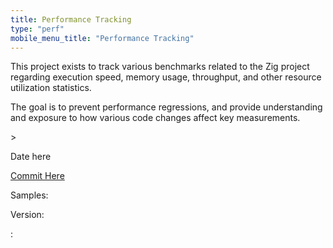 ```yaml
---
title: Performance Tracking
type: "perf"
mobile_menu_title: "Performance Tracking"
---
```


This project exists to track various benchmarks related to the Zig project regarding execution speed, memory usage, throughput, and other resource utilization statistics. 

The goal is to prevent performance regressions, and provide understanding and exposure to how various code changes affect key measurements.
<div id="tooltip" class="tooltip">
	<p class="title"><span class="benchmark-title"></span> > <span class="measurement-title"></span></p>
	<p class="date">Date here</p>
	<p class="commit"><a href="">Commit Here</a></p>
	<p class="samples">Samples: <span class="samples_count metric"></span></p>
	<p class="zig-version">Version: <span class="zig-version"></span></p>
	<p class="measurement"><span class="measurement-title"></span>: <span class="measurement-value"></span> <span class="measurement-difference"></span></p>
</div>
<script src="https://cdn.jsdelivr.net/npm/tweakpane@3.0.5/dist/tweakpane.min.js"></script>
<script type="text/javascript" src="d3-7.1.1.min.js"></script>
<script type="text/javascript" src="perf.js"></script>